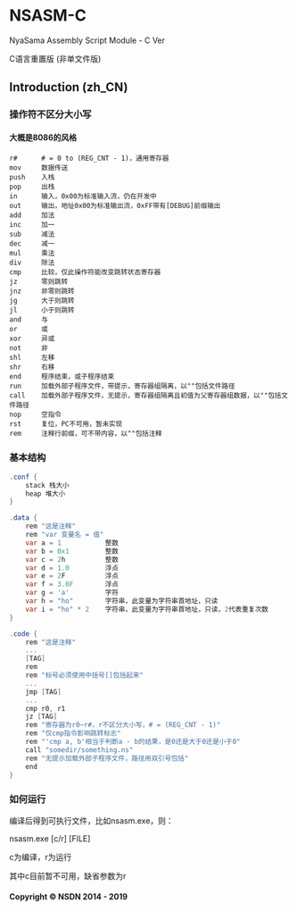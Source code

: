 # NSASM-C
NyaSama Assembly Script Module - C Ver

C语言重置版 (非单文件版)
## Introduction (zh_CN)

### 操作符不区分大小写

#### 大概是8086的风格

```
r#      # = 0 to (REG_CNT - 1)，通用寄存器
mov     数据传送
push    入栈
pop     出栈
in      输入，0x00为标准输入流，仍在开发中
out     输出，地址0x00为标准输出流，0xFF带有[DEBUG]前缀输出
add     加法
inc     加一
sub     减法
dec     减一
mul     乘法
div     除法
cmp     比较，仅此操作符能改变跳转状态寄存器
jz      零则跳转
jnz     非零则跳转
jg      大于则跳转
jl      小于则跳转
and     与
or      或
xor     异或
not     非
shl     左移
shr     右移
end     程序结束，或子程序结束
run     加载外部子程序文件，带提示，寄存器组隔离，以""包括文件路径
call    加载外部子程序文件，无提示，寄存器组隔离且初值为父寄存器组数据，以""包括文件路径
nop     空指令
rst     复位，PC不可用，暂未实现
rem     注释行前缀，可不带内容，以""包括注释
```

### 基本结构

``` csharp
.conf {
    stack 栈大小
    heap 堆大小
}

.data {
    rem "这是注释"
    rem "var 变量名 = 值"
    var a = 1           整数
    var b = 0x1         整数
    var c = 2h          整数
    var d = 1.0         浮点
    var e = 2F          浮点
    var f = 3.0F        浮点
    var g = 'a'         字符
    var h = "ho"        字符串，此变量为字符串首地址，只读
    var i = "ho" * 2    字符串，此变量为字符串首地址，只读，2代表重复次数
}

.code {
    rem "这是注释"
    ...
    [TAG]
    rem
    rem "标号必须使用中括号[]包括起来"
    ...
    jmp [TAG]
    ...
    cmp r0, r1
    jz [TAG]
    rem "寄存器为r0~r#，r不区分大小写，# = (REG_CNT - 1)"
    rem "仅cmp指令影响跳转标志"
    rem "'cmp a, b'相当于判断a - b的结果，是0还是大于0还是小于0"
    call "somedir/something.ns"
    rem "无提示加载外部子程序文件，路径用双引号包括"
    end
}
```

### 如何运行

编译后得到可执行文件，比如nsasm.exe，则：

nsasm.exe [c/r] [FILE]

c为编译，r为运行

其中c目前暂不可用，缺省参数为r

#### Copyright © NSDN 2014 - 2019
